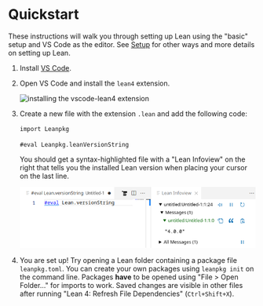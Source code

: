 # Quickstart

These instructions will walk you through setting up Lean using the "basic" setup and VS Code as the editor.
See [Setup](./setup.md) for other ways and more details on setting up Lean.

1. Install [VS Code](https://code.visualstudio.com/).

1. Open VS Code and install the `lean4` extension.

    ![installing the vscode-lean4 extension](images/code-ext.png)

1. Create a new file with the extension `.lean` and add the following code:
    ```lean
    import Leanpkg

    #eval Leanpkg.leanVersionString
    ```
    You should get a syntax-highlighted file with a "Lean Infoview" on the right that tells you the installed Lean version when placing your cursor on the last line.

    ![successful setup](images/code-success.png)

1. You are set up! Try opening a Lean folder containing a package file `leanpkg.toml`. You can create your own packages using `leanpkg init` on the command line.
   Packages **have** to be opened using "File > Open Folder..." for imports to work.
   Saved changes are visible in other files after running "Lean 4: Refresh File Dependencies" (`Ctrl+Shift+X`).
